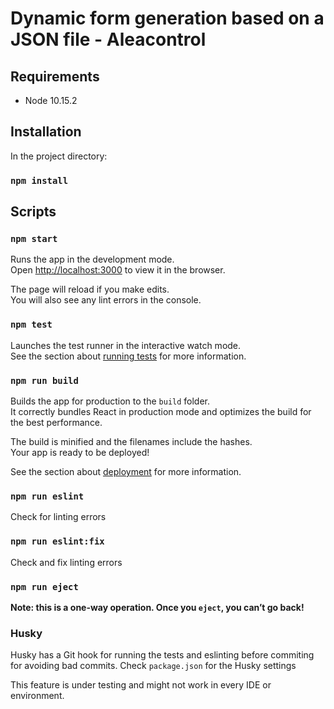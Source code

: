 # Dynamic form generation based on a JSON file - Aleacontrol

## Requirements

* Node 10.15.2


## Installation
In the project directory:
### `npm install` 

## Scripts
### `npm start`

Runs the app in the development mode.<br>
Open [http://localhost:3000](http://localhost:3000) to view it in the browser.

The page will reload if you make edits.<br>
You will also see any lint errors in the console.

### `npm test`

Launches the test runner in the interactive watch mode.<br>
See the section about [running tests](https://facebook.github.io/create-react-app/docs/running-tests) for more information.

### `npm run build`

Builds the app for production to the `build` folder.<br>
It correctly bundles React in production mode and optimizes the build for the best performance.

The build is minified and the filenames include the hashes.<br>
Your app is ready to be deployed!

See the section about [deployment](https://facebook.github.io/create-react-app/docs/deployment) for more information.

### `npm run eslint`
Check for linting errors

### `npm run eslint:fix`
Check and fix linting errors

### `npm run eject`

**Note: this is a one-way operation. Once you `eject`, you can’t go back!**

### Husky
Husky has a Git hook for running the tests and eslinting before commiting
 for avoiding bad commits.
 Check `package.json` for the Husky settings
 
 This feature is under testing and might not work in every IDE or environment.
